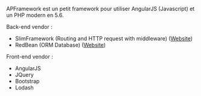 APFramework est un petit framework pour utiliser AngularJS (Javascript) et un PHP modern en 5.6.

Back-end vendor : 
 * SlimFramework (Routing and HTTP request with middleware)  ([Website](http://docs.slimframework.com/))
 * RedBean (ORM Database) ([Website](http://www.redbeanphp.com/))
 
Front-end vendor : 
  * AngularJS
  * JQuery
  * Bootstrap
  * Lodash




